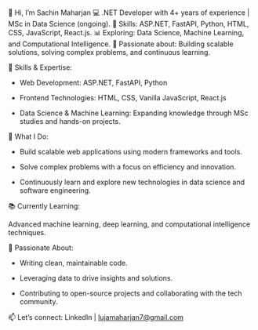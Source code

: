  👋 Hi, I’m Sachin Maharjan
💻 .NET Developer with 4+ years of experience | MSc in Data Science (ongoing).
🔧 Skills: ASP.NET, FastAPI, Python, HTML, CSS, JavaScript, React.js.
📊 Exploring: Data Science, Machine Learning, and Computational Intelligence.
🚀 Passionate about: Building scalable solutions, solving complex problems, and continuous learning.


🔧 Skills & Expertise:

- Web Development: ASP.NET, FastAPI, Python

- Frontend Technologies: HTML, CSS, Vanilla JavaScript, React.js

- Data Science & Machine Learning: Expanding knowledge through MSc studies and hands-on projects.

🚀 What I Do:

- Build scalable web applications using modern frameworks and tools.

- Solve complex problems with a focus on efficiency and innovation.

- Continuously learn and explore new technologies in data science and software engineering.

📚 Currently Learning:

Advanced machine learning, deep learning, and computational intelligence techniques.

🌟 Passionate About:

- Writing clean, maintainable code.

- Leveraging data to drive insights and solutions.

- Contributing to open-source projects and collaborating with the tech community.

📫 Let’s connect: LinkedIn | lujamaharjan7@gmail.com
